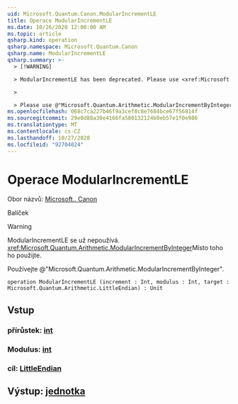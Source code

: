 ```yaml
---
uid: Microsoft.Quantum.Canon.ModularIncrementLE
title: Operace ModularIncrementLE
ms.date: 10/26/2020 12:00:00 AM
ms.topic: article
qsharp.kind: operation
qsharp.namespace: Microsoft.Quantum.Canon
qsharp.name: ModularIncrementLE
qsharp.summary: >-
  > [!WARNING]

  > ModularIncrementLE has been deprecated. Please use <xref:Microsoft.Quantum.Arithmetic.ModularIncrementByInteger> instead.

  >

  > Please use @"Microsoft.Quantum.Arithmetic.ModularIncrementByInteger".
ms.openlocfilehash: 068c7ca227b46f9a3cef8c8e7684bce67f56814f
ms.sourcegitcommit: 29e0d88a30e4166fa580132124b0eb57e1f0e986
ms.translationtype: MT
ms.contentlocale: cs-CZ
ms.lasthandoff: 10/27/2020
ms.locfileid: "92704024"
---
```

# <a name="modularincrementle-operation"></a>Operace ModularIncrementLE

Obor názvů: [Microsoft.. Canon](xref:Microsoft.Quantum.Canon)

Balíček [](https://nuget.org/packages/)


> [!WARNING]
> ModularIncrementLE se už nepoužívá. <xref:Microsoft.Quantum.Arithmetic.ModularIncrementByInteger>Místo toho ho použijte.
>
> Používejte @"Microsoft.Quantum.Arithmetic.ModularIncrementByInteger".



```qsharp
operation ModularIncrementLE (increment : Int, modulus : Int, target : Microsoft.Quantum.Arithmetic.LittleEndian) : Unit
```


## <a name="input"></a>Vstup

### <a name="increment--int"></a>přírůstek: [int](xref:microsoft.quantum.lang-ref.int)




### <a name="modulus--int"></a>Modulus: [int](xref:microsoft.quantum.lang-ref.int)




### <a name="target--littleendian"></a>cíl: [LittleEndian](xref:Microsoft.Quantum.Arithmetic.LittleEndian)





## <a name="output--unit"></a>Výstup: [jednotka](xref:microsoft.quantum.lang-ref.unit)

